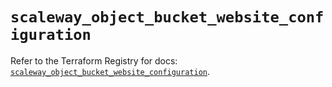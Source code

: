 # `scaleway_object_bucket_website_configuration`

Refer to the Terraform Registry for docs: [`scaleway_object_bucket_website_configuration`](https://registry.terraform.io/providers/scaleway/scaleway/2.59.0/docs/resources/object_bucket_website_configuration).
